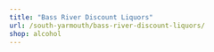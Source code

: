 ```yaml
---
title: "Bass River Discount Liquors"
url: /south-yarmouth/bass-river-discount-liquors/
shop: alcohol
---
```

